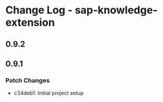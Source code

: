 # Change Log - sap-knowledge-extension

## 0.9.2

## 0.9.1

### Patch Changes

-   c34deb1: Initial project setup
